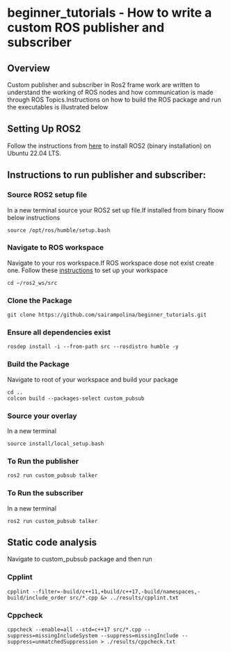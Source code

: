 # beginner_tutorials - How to write a custom ROS publisher and subscriber

## Overview
Custom publisher and subscriber in Ros2 frame work are written to understand the working of  ROS nodes and how communication is made through ROS Topics.Instructions on how to build the ROS package and run the executables is illustrated below

## Setting Up ROS2
Follow the instructions from [here](http://docs.ros.org/en/humble/Installation.html) to install ROS2 (binary installation) on Ubuntu 22.04 LTS.

## Instructions to run publisher and subscriber:

### Source ROS2 setup file 
In a new terminal source your ROS2 set up file.If installed from binary floow below instructions
```
source /opt/ros/humble/setup.bash
```
### Navigate to ROS workspace
Navigate to your ros workspace.If ROS workspace dose not exist create one. Follow these [instructions](http://docs.ros.org/en/humble/Tutorials/Beginner-Client-Libraries/Creating-A-Workspace/Creating-A-Workspace.html) to set up your workspace
```
cd ~/ros2_ws/src
```

### Clone the Package
```
git clone https://github.com/sairampolina/beginner_tutorials.git
```
### Ensure all dependencies exist
```
rosdep install -i --from-path src --rosdistro humble -y
```
### Build the Package 
Navigate to root of your workspace and build your package
```
cd ..
colcon build --packages-select custom_pubsub
```

### Source your overlay
In a new terminal
```
source install/local_setup.bash
```

### To Run the publisher
```
ros2 run custom_pubsub talker
```

### To Run the subscriber
In a new terminal
```
ros2 run custom_pubsub talker
```
## Static code analysis
Navigate to custom_pubsub package and then run

### Cpplint
```
cpplint --filter=-build/c++11,+build/c++17,-build/namespaces,-build/include_order src/*.cpp &> ../results/cpplint.txt
```
### Cppcheck
```
cppcheck --enable=all --std=c++17 src/*.cpp --suppress=missingIncludeSystem --suppress=missingInclude --suppress=unmatchedSuppression > ./results/cppcheck.txt
```
